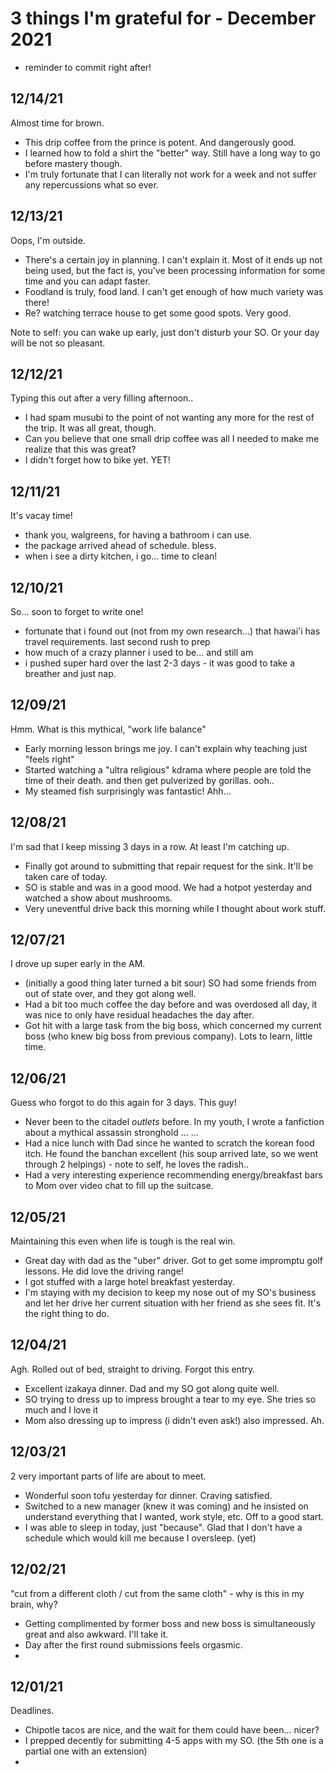 # 3 things I'm grateful for - December 2021

* reminder to commit right after! 

## 12/14/21
Almost time for brown.

- This drip coffee from the prince is potent. And dangerously good.
- I learned how to fold a shirt the "better" way. Still have a long way to go before mastery though.
- I'm truly fortunate that I can literally not work for a week and not suffer any repercussions what so ever. 


## 12/13/21
Oops, I'm outside.

- There's a certain joy in planning. I can't explain it. Most of it ends up not being used, but the fact is, you've been processing information for some time and you can adapt faster.
- Foodland is truly, food land. I can't get enough of how much variety was there!
- Re? watching terrace house to get some good spots. Very good.

Note to self: you can wake up early, just don't disturb your SO. Or your day will be not so pleasant.

## 12/12/21
Typing this out after a very filling afternoon..

- I had spam musubi to the point of not wanting any more for the rest of the trip. It was all great, though.
- Can you believe that one small drip coffee was all I needed to make me realize that this was great? 
- I didn't forget how to bike yet. YET!

## 12/11/21
It's vacay time!

- thank you, walgreens, for having a bathroom i can use.
- the package arrived ahead of schedule. bless.
- when i see a dirty kitchen, i go... time to clean!

## 12/10/21
So... soon to forget to write one!

- fortunate that i found out (not from my own research...) that hawai'i has travel requirements. last second rush to prep
- how much of a crazy planner i used to be... and still am
- i pushed super hard over the last 2-3 days - it was good to take a breather and just nap.

## 12/09/21
Hmm. What is this mythical, "work life balance"

- Early morning lesson brings me joy. I can't explain why teaching just "feels right"
- Started watching a "ultra religious" kdrama where people are told the time of their death. and then get pulverized by gorillas. ooh..
- My steamed fish surprisingly was fantastic! Ahh... 


## 12/08/21
I'm sad that I keep missing 3 days in a row. At least I'm catching up.

- Finally got around to submitting that repair request for the sink. It'll be taken care of today.
- SO is stable and was in a good mood. We had a hotpot yesterday and watched a show about mushrooms.
- Very uneventful drive back this morning while I thought about work stuff.

## 12/07/21
I drove up super early in the AM.

- (initially a good thing later turned a bit sour) SO had some friends from out of state over, and they got along well. 
- Had a bit too much coffee the day before and was overdosed all day, it was nice to only have residual headaches the day after. 
- Got hit with a large task from the big boss, which concerned my current boss (who knew big boss from previous company). Lots to learn, little time.



## 12/06/21
Guess who forgot to do this again for 3 days. This guy!

- Never been to the citadel _outlets_ before. In my youth, I wrote a fanfiction about a mythical assassin stronghold ... ...
- Had a nice lunch with Dad since he wanted to scratch the korean food itch. He found the banchan excellent (his soup arrived late, so we went through 2 helpings) - note to self, he loves the radish..
- Had a very interesting experience recommending energy/breakfast bars to Mom over video chat to fill up the suitcase. 

## 12/05/21
Maintaining this even when life is tough is the real win.

- Great day with dad as the "uber" driver. Got to get some impromptu golf lessons. He did love the driving range!
- I got stuffed with a large hotel breakfast yesterday. 
- I'm staying with my decision to keep my nose out of my SO's business and let her drive her current situation with her friend as she sees fit. It's the right thing to do.


## 12/04/21
Agh. Rolled out of bed, straight to driving. Forgot this entry.
- Excellent izakaya dinner. Dad and my SO got along quite well.
- SO trying to dress up to impress brought a tear to my eye. She tries so much and I love it
- Mom also dressing up to impress (i didn't even ask!) also impressed. Ah.

## 12/03/21
2 very important parts of life are about to meet.

- Wonderful soon tofu yesterday for dinner. Craving satisfied.
- Switched to a new manager (knew it was coming) and he insisted on understand everything that I wanted, work style, etc. Off to a good start.
- I was able to sleep in today, just "because". Glad that I don't have a schedule which would kill me because I oversleep. (yet)


## 12/02/21
"cut from a different cloth / cut from the same cloth" - why is this in my brain, why?

- Getting complimented by former boss and new boss is simultaneously great and also awkward. I'll take it.
- Day after the first round submissions feels orgasmic. 
- 

## 12/01/21
Deadlines.

- Chipotle tacos are nice, and the wait for them could have been... nicer?
- I prepped decently for submitting 4-5 apps with my SO. (the 5th one is a partial one with an extension)
- 